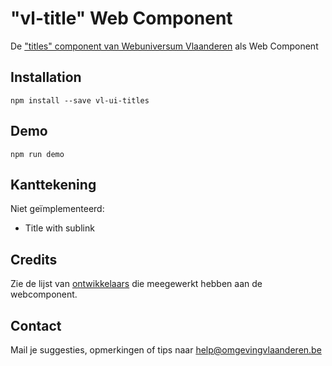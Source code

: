 # "vl-title" Web Component
De ["titles" component van Webuniversum Vlaanderen](https://overheid.vlaanderen.be/webuniversum/v3/documentation/atoms/vl-ui-titles/) als Web Component


## Installation
```
npm install --save vl-ui-titles
```

## Demo
```
npm run demo
```

## Kanttekening
Niet geïmplementeerd:
* Title with sublink

## Credits
Zie de lijst van [ontwikkelaars](https://github.com/milieuinfo/webcomponent-vl-ui-titles/graphs/contributors) die meegewerkt hebben aan de webcomponent.

## Contact
Mail je suggesties, opmerkingen of tips naar [help@omgevingvlaanderen.be](mailto:help@omgevingvlaanderen.be)
